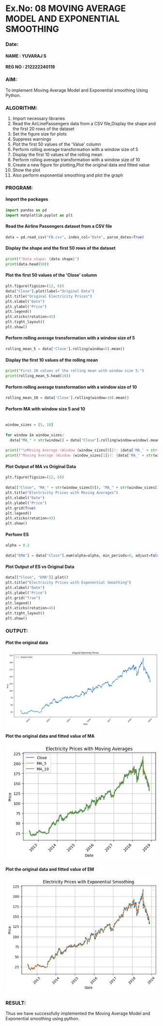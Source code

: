 # Ex.No: 08     MOVING AVERAGE MODEL AND EXPONENTIAL SMOOTHING
### Date: 
#### NAME : YUVARAJ S
#### REG NO : 212222240119
### AIM:
To implement Moving Average Model and Exponential smoothing Using Python.
### ALGORITHM:
1. Import necessary libraries
2. Read the AirLinePassengers data from a CSV file,Display the shape and the first 20 rows of
the dataset
3. Set the figure size for plots
4. Suppress warnings
5. Plot the first 50 values of the 'Value' column
6. Perform rolling average transformation with a window size of 5
7. Display the first 10 values of the rolling mean
8. Perform rolling average transformation with a window size of 10
9. Create a new figure for plotting,Plot the original data and fitted value
10. Show the plot
11. Also perform exponential smoothing and plot the graph
### PROGRAM:
#### Import the packages
```py
import pandas as pd
import matplotlib.pyplot as plt
```
#### Read the Airline Passengers dataset from a CSV file
```py
data = pd.read_csv("FB.csv", index_col="Date", parse_dates=True)
```
#### Display the shape and the first 50 rows of the dataset
```py
print(f"Data shape: {data.shape}")
print(data.head(50))
```
#### Plot the first 50 values of the 'Close' column
```py
plt.figure(figsize=(12, 6))
data["Close"].plot(label="Original Data")
plt.title("Original Electricity Prices")
plt.xlabel("Date")
plt.ylabel("Price")
plt.legend()
plt.xticks(rotation=45)
plt.tight_layout()
plt.show()
```
#### Perform rolling average transformation with a window size of 5
```py
rolling_mean_5 = data['Close'].rolling(window=5).mean()
```
#### Display the first 10 values of the rolling mean
```py
print("First 10 values of the rolling mean with window size 5:")
print(rolling_mean_5.head(10))
```
#### Perform rolling average transformation with a window size of 10
```py
rolling_mean_10 = data['Close'].rolling(window=10).mean()
```
#### Perform MA with window size 5 and 10
```py

window_sizes = [5, 10]

for window in window_sizes:
  data["MA_" + str(window)] = data["Close"].rolling(window=window).mean()

print(f"\nMoving Average (Window {window_sizes[0]}): {data['MA_' + str(window_sizes[0])].head(10)}")
print(f"Moving Average (Window {window_sizes[1]}): {data['MA_' + str(window_sizes[1])].head(10)}")

```
#### Plot Output of MA vs Original Data
```py
plt.figure(figsize=(12, 6))

data[["Close", "MA_" + str(window_sizes[0]), "MA_" + str(window_sizes[1])]].plot()
plt.title("Electricity Prices with Moving Averages")
plt.xlabel("Date")
plt.ylabel("Price")
plt.grid(True)
plt.legend()
plt.xticks(rotation=45)
plt.show()
```
#### Perfomr ES 
```py
alpha = 0.2

data["EMA"] = data["Close"].ewm(alpha=alpha, min_periods=0, adjust=False).mean()
```
####  Plot Output of ES  vs Original Data
```py
data[["Close", "EMA"]].plot()
plt.title("Electricity Prices with Exponential Smoothing")
plt.xlabel("Date")
plt.ylabel("Price")
plt.grid("True")
plt.legend()
plt.xticks(rotation=45)
plt.tight_layout()
plt.show()
```
### OUTPUT:
#### Plot the original data
![output](./IMG/1.png)
#### Plot the original data and fitted value of MA
![output](./IMG/2.png)

#### Plot the original data and fitted value of EM
![output](./IMG/3.png)

### RESULT:
Thus we have successfully implemented the Moving Average Model and Exponential smoothing using python.
